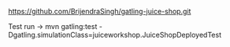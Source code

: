 https://github.com/BrijendraSingh/gatling-juice-shop.git

Test run -> mvn gatling:test -Dgatling.simulationClass=juiceworkshop.JuiceShopDeployedTest

